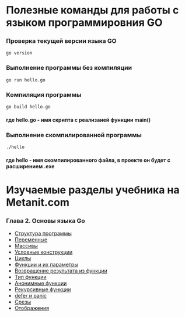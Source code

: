 # Полезные команды для работы с языком программировния GO

### Проверка текущей версии языка GO
```
go version
```

### Выполнение программы без компиляции
```
go run hello.go
```
### Компиляция программы
```
go build hello.go
```
#### где hello.go - имя скрипта с реализаией функции main()

### Выполнение скомпилированной программы
```
./hello
```
#### где hello - имя скомпилированного файла, в проекте он будет с расширением .exe



# Изучаемые разделы учебника на Metanit.com

### Глава 2. Основы языка Go 
* [Структура программы](https://metanit.com/go/tutorial/2.1.php)
* [Переменные](https://metanit.com/go/tutorial/2.2.php)
* [Массивы](https://metanit.com/go/tutorial/2.8.php)
* [Условные конструкции](https://metanit.com/go/tutorial/2.9.php)
* [Циклы](https://metanit.com/go/tutorial/2.10.php)
* [Функции и их параметры](https://metanit.com/go/tutorial/2.11.php)
* [Возвращение результата из функции](https://metanit.com/go/tutorial/2.12.php)
* [Тип функции](https://metanit.com/go/tutorial/2.15.php)
* [Анонимные функции](https://metanit.com/go/tutorial/2.16.php)
* [Рекурсивные функции](https://metanit.com/go/tutorial/2.17.php)
* [defer и panic](https://metanit.com/go/tutorial/2.18.php)
* [Срезы](https://metanit.com/go/tutorial/2.13.php)
* [Отображения](https://metanit.com/go/tutorial/2.14.php)

